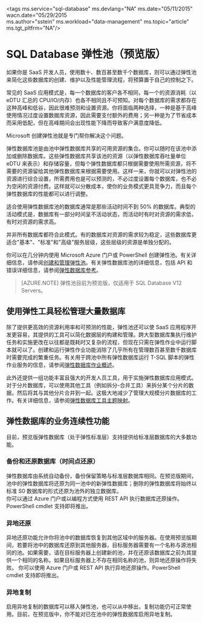 ﻿<properties 
	pageTitle="Azure SQL Database 弹性数据库池（预览版）" 
	description="弹性数据库池是由一组弹性数据库共享的可用资源的集合。" 
	services="sql-database" 
	documentationCenter="" 
	authors="stevestein" 
	manager="jeffreyg" 
	editor=""/>

<tags 
	ms.service="sql-database"
	ms.devlang="NA"
	ms.date="05/11/2015"
	wacn.date="05/29/2015  
	ms.author="sstein" 
	ms.workload="data-management" 
	ms.topic="article" 
	ms.tgt_pltfrm="NA"/>


# SQL Database 弹性池（预览版）

如果你是 SaaS 开发人员，使用数十、数百甚至数千个数据库，则可以通过弹性池来简化这些数据库的创建、维护以及性能管理流程，将预算置于自己的控制之下。 

常见的 SaaS 应用模式是，每一个数据库的客户各不相同，每一个的资源消耗（以 eDTU 汇总的 CPU/IO/内存）也各不相同且不可预知。对每个数据库的需求都存在这种高峰和低谷，因此很难预测和设置资源。你将面临两种选择，一种是基于高峰使用情况过度设置数据库资源，因此需要支付额外的费用；另一种是为了节省成本而采用低配，但在高峰期间会出现性能下降而导致客户满意度降低。 

Microsoft 创建弹性池就是专门帮你解决这个问题。

弹性数据库池是由池中弹性数据库共享的可用资源的集合。你可以随时在该池中添加或删除数据库。这些弹性数据库共享该池的资源（以弹性数据库吞吐量单位 eDTU 来表示）和存储容量，但每个弹性数据库都只根据需要使用所需资源，将不需要的资源留给其他弹性数据库来根据需要使用。这样一来，你就可以对弹性池的资源进行综合设置，所需费用也是可以预测的，不必过度设置每个数据库，也不必为空闲的资源付费。这样就可以分散成本，使你的业务模式更具竞争力，而且每个弹性数据库的性能都可以进行调整。

适合使用弹性数据库池的数据库通常是那些活动时间不到 50% 的数据库。典型的活动模式是，数据库有一部分时间呈不活动状态，而活动时有时对资源的需求低，有时对资源的需求高。  

并非所有数据库都符合此模式。有的数据库对资源的需求较为稳定，这些数据库更适合"基本"、"标准"和"高级"服务层级，这些层级的资源是单独分配的。

你可以在几分钟内使用 Microsoft Azure 门户或 PowerShell 创建弹性池。有关详细信息，请参阅[创建和管理弹性池](sql-database-elastic-pool-portal)。有关弹性数据库池的详细信息，包括 API 和错误详细信息，请参阅[弹性数据库参考](sql-database-elastic-pool-reference)。


> [AZURE.NOTE] 弹性池目前为预览版，仅适用于 SQL Database V12 Servers。

## 使用弹性工具轻松管理大量数据库

除了提供更高效的资源利用率和可预测的性能，弹性池还可以使 SaaS 应用程序开发更容易，其提供的工具可以简化数据层的构建和管理。跨大型数据库集执行维护任务和实施更改在以往都是既耗时又复杂的流程，但现在只需在弹性作业中运行脚本就可以了。创建和运行弹性作业功能消除了几乎所有在管理数百甚至数千数据库时需要完成的繁重任务。有关用于跨池中所有弹性数据库运行 T-SQL 脚本的弹性作业服务的信息，请参阅[弹性数据库作业概述](sql-database-elastic-jobs-overview)。

此外还提供一组功能丰富且强大的开发人员工具，用于实施弹性数据库应用模式。对于分片数据库，可以使用其他工具（例如拆分-合并工具）来拆分某个分片的数据，然后将其与其他分片合并到一起。这极大地减少了管理大规模分片数据库的工作。有关详细信息，请参阅[弹性数据库工具主题映射](sql-database-elastic-scale-documentation-map)。

## 弹性数据库的业务连续性功能

目前，预览版弹性数据库（处于弹性标准层）支持提供给标准层数据库的大多数功能。

### 备份和还原数据库（时间点还原）

弹性数据库由系统自动备份，备份保留策略与标准层数据库相同。在预览版期间，池中的弹性数据库将还原为同一池中的新弹性数据库；删除的弹性数据库将始终以标准 S0 数据库的形式还原为池外的独立数据库。  
你可以通过 Azure 门户或以编程方式使用 REST API 执行数据库还原操作。PowerShell cmdlet 支持即将推出。

### 异地还原

异地还原功能允许你将池中的数据库恢复到其他区域中的服务器。在使用预览版期间，若要将池中的数据库还原到其他服务器，目标服务器需要有一个名称与源池相同的池。如果需要，请在目标服务器上创建新的池，并在还原该数据库之前为其提供一个相同的名称。如果目标服务器上不存在相同名称的池，则异地还原操作将失败。
你可以使用 Azure 门户或 REST API 执行异地还原操作。PowerShell cmdlet 支持即将推出。


### 异地复制

启用异地复制的数据库可以移入弹性池，也可以从中移出，复制功能仍可正常使用。目前，在预览版中，你不能对已在池中的弹性数据库启用异地复制。

<!---HONumber=56-->